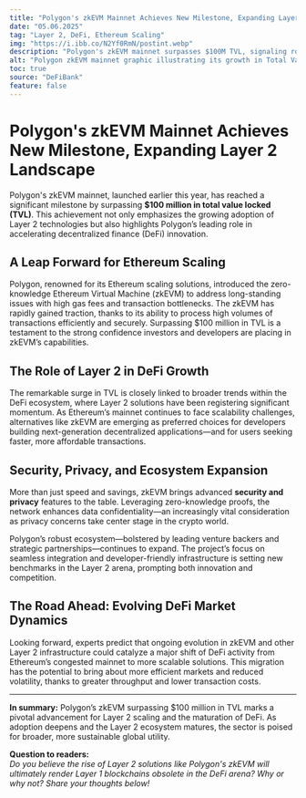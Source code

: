 ```yaml
---
title: "Polygon's zkEVM Mainnet Achieves New Milestone, Expanding Layer 2 Landscape"
date: "05.06.2025"
tag: "Layer 2, DeFi, Ethereum Scaling"
img: "https://i.ibb.co/N2Yf0RmN/postint.webp"
description: "Polygon's zkEVM mainnet surpasses $100M TVL, signaling robust growth for Layer 2 solutions and a transformative impact on DeFi scalability and privacy."
alt: "Polygon zkEVM mainnet graphic illustrating its growth in Total Value Locked"
toc: true
source: "DeFiBank"
feature: false
---
```


# Polygon's zkEVM Mainnet Achieves New Milestone, Expanding Layer 2 Landscape

Polygon's zkEVM mainnet, launched earlier this year, has reached a significant milestone by surpassing **$100 million in total value locked (TVL)**. This achievement not only emphasizes the growing adoption of Layer 2 technologies but also highlights Polygon’s leading role in accelerating decentralized finance (DeFi) innovation.

## A Leap Forward for Ethereum Scaling

Polygon, renowned for its Ethereum scaling solutions, introduced the zero-knowledge Ethereum Virtual Machine (zkEVM) to address long-standing issues with high gas fees and transaction bottlenecks. The zkEVM has rapidly gained traction, thanks to its ability to process high volumes of transactions efficiently and securely. Surpassing $100 million in TVL is a testament to the strong confidence investors and developers are placing in zkEVM’s capabilities.

## The Role of Layer 2 in DeFi Growth

The remarkable surge in TVL is closely linked to broader trends within the DeFi ecosystem, where Layer 2 solutions have been registering significant momentum. As Ethereum’s mainnet continues to face scalability challenges, alternatives like zkEVM are emerging as preferred choices for developers building next-generation decentralized applications—and for users seeking faster, more affordable transactions.

## Security, Privacy, and Ecosystem Expansion

More than just speed and savings, zkEVM brings advanced **security and privacy** features to the table. Leveraging zero-knowledge proofs, the network enhances data confidentiality—an increasingly vital consideration as privacy concerns take center stage in the crypto world.

Polygon’s robust ecosystem—bolstered by leading venture backers and strategic partnerships—continues to expand. The project’s focus on seamless integration and developer-friendly infrastructure is setting new benchmarks in the Layer 2 arena, prompting both innovation and competition.

## The Road Ahead: Evolving DeFi Market Dynamics

Looking forward, experts predict that ongoing evolution in zkEVM and other Layer 2 infrastructure could catalyze a major shift of DeFi activity from Ethereum’s congested mainnet to more scalable solutions. This migration has the potential to bring about more efficient markets and reduced volatility, thanks to greater throughput and lower transaction costs.

---

**In summary:** Polygon’s zkEVM surpassing $100 million in TVL marks a pivotal advancement for Layer 2 scaling and the maturation of DeFi. As adoption deepens and the Layer 2 ecosystem matures, the sector is poised for broader, more sustainable global utility.

**Question to readers:**  
*Do you believe the rise of Layer 2 solutions like Polygon's zkEVM will ultimately render Layer 1 blockchains obsolete in the DeFi arena? Why or why not? Share your thoughts below!*